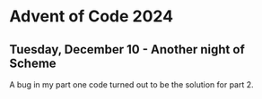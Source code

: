 # Advent of Code 2024

## Tuesday, December 10 - Another night of Scheme

A bug in my part one code turned out to be the solution for part 2.

